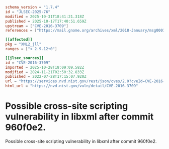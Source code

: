```toml
schema_version = "1.7.4"
id = "JLSEC-2025-76"
modified = 2025-10-31T18:41:21.318Z
published = 2025-10-17T17:40:51.659Z
upstream = ["CVE-2016-3709"]
references = ["https://mail.gnome.org/archives/xml/2018-January/msg00010.html", "https://mail.gnome.org/archives/xml/2018-January/msg00010.html"]

[[affected]]
pkg = "XML2_jll"
ranges = ["< 2.9.12+0"]

[[jlsec_sources]]
id = "CVE-2016-3709"
imported = 2025-10-28T18:09:09.582Z
modified = 2024-11-21T02:50:32.833Z
published = 2022-07-28T17:15:07.920Z
url = "https://services.nvd.nist.gov/rest/json/cves/2.0?cveId=CVE-2016-3709"
html_url = "https://nvd.nist.gov/vuln/detail/CVE-2016-3709"
```

# Possible cross-site scripting vulnerability in libxml after commit 960f0e2.

Possible cross-site scripting vulnerability in libxml after commit 960f0e2.

